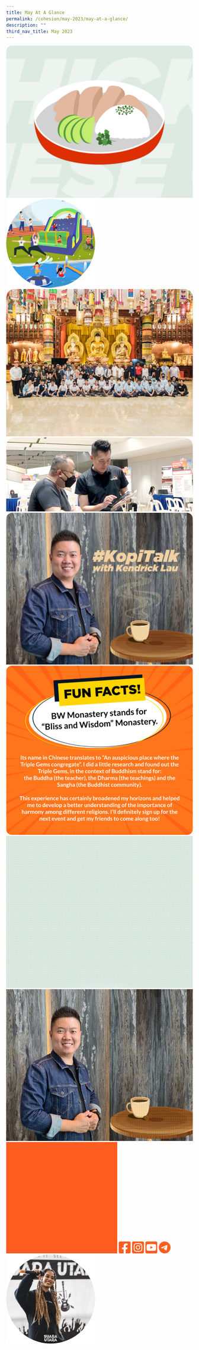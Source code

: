 ```yaml
---
title: May At A Glance
permalink: /cohesion/may-2023/may-at-a-glance/
description: ""
third_nav_title: May 2023
---
```

![](/images/Cohesion/May%202023/chicken-rice-edm.jpg)
![](/images/Cohesion/May%202023/edm-healthiersg-kv.png)
![](/images/Cohesion/May%202023/edm-interfaith-kv.png)
![](/images/Cohesion/May%202023/edm-jobsearch-kv.png)
![](/images/Cohesion/May%202023/edm-kopitalk-kv.jpg)
![](/images/Cohesion/May%202023/fun-facts%20pic.png)
![](/images/Cohesion/May%202023/kv-chicken-rice-compressed.gif)
![](/images/Cohesion/May%202023/kv-kopitalk_compressed.gif)
![](/images/Cohesion/May%202023/nw-cohesion-logo-2023%201.gif)
![](/images/Cohesion/May%202023/square-facebook-orange.png)
![](/images/Cohesion/May%202023/square-instagram-orange.png)
![](/images/Cohesion/May%202023/square-youtube-orange.png)
![](/images/Cohesion/May%202023/telegram-orange.png)
![](/images/Cohesion/May%202023/whats-happening-may.png)

